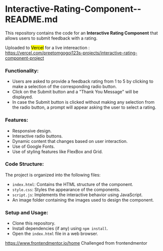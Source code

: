 # Interactive-Rating-Component--README.md

This repository contains the code for an **Interactive Rating Component** that allows users to submit feedback with a rating.

Uploaded to <mark>Vercel</mark> for a live intereaction :
https://vercel.com/preetomgogoi123s-projects/interactive-rating-component-project


### Functionality:

  - Users are asked to provide a feedback rating from 1 to 5 by clicking to make a selection of the corresponding radio button.
  - Click on the Submit button and a "Thank You Message" will be displayed.
  - In case the Submit button is clicked without making any selection from the radio button, a prompt will appear asking the user to select a rating.

### Features:

  - Responsive design.
  - Interactive radio buttons.
  - Dynamic content that changes based on user interaction.
  - Use of Google Fonts.
  - Use of styling features like FlexBox and Grid.

### Code Structure:

  The project is organized into the following files:
  - `index.html`: Contains the HTML structure of the component.
  - `style.css`: Styles the appearance of the components.
  - `script.js`: Implements the interactive behavior using JavaScript.
  -  An image folder containing the images used to design the component.

### Setup and Usage:
      
  - Clone this repository.
  - Install dependencies (if any) using `npm install`.
  - Open the `index.html` file in a web browser.

https://www.frontendmentor.io/home
Challenged from frontendmentor
